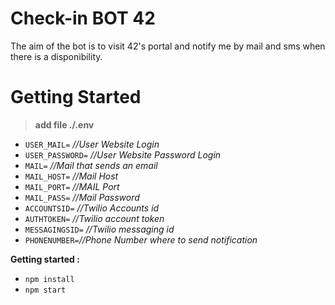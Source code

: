 # Check-in BOT 42

The aim of the bot is to visit 42's portal and notify me by mail and sms when there is a disponibility.

# Getting Started

> **add file ./.env**

- `USER_MAIL=` _//User Website Login_
- `USER_PASSWORD=` _//User Website Password Login_
- `MAIL=` _//Mail that sends an email_
- `MAIL_HOST=` _//Mail Host_
- `MAIL_PORT=` _//MAIL Port_
- `MAIL_PASS=` _//Mail Password_
- `ACCOUNTSID=` _//Twilio Accounts id_
- `AUTHTOKEN=` _//Twilio account token_
- `MESSAGINGSID=` _//Twilio messaging id_
- `PHONENUMBER=`_//Phone Number where to send notification_

**Getting started :**

- `npm install`
- `npm start`

